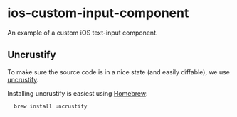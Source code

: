 ios-custom-input-component
==========================

An example of a custom iOS text-input component.

## Uncrustify
To make sure the source code is in a nice state (and easily diffable), we use [uncrustify](http://uncrustify.sourceforge.net/).

Installing uncrustify is easiest using [Homebrew](http://mxcl.github.com/homebrew/):

	  brew install uncrustify